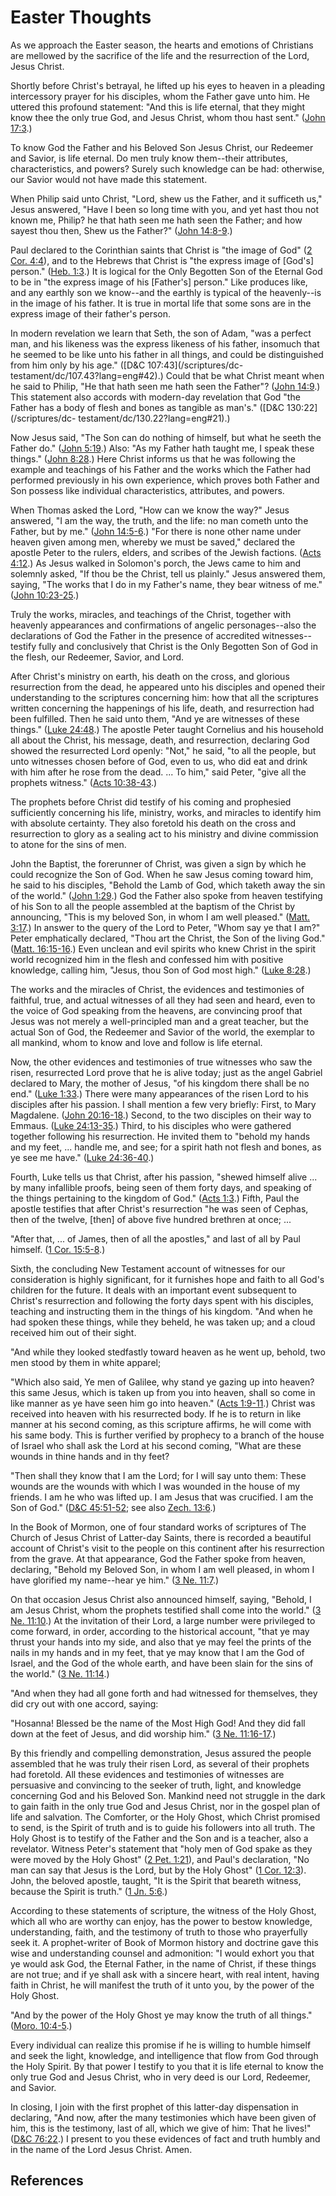 # Easter Thoughts

As we approach the Easter season, the hearts and emotions of Christians are
mellowed by the sacrifice of the life and the resurrection of the Lord, Jesus
Christ.

Shortly before Christ's betrayal, he lifted up his eyes to heaven in a
pleading intercessory prayer for his disciples, whom the Father gave unto him.
He uttered this profound statement: "And this is life eternal, that they might
know thee the only true God, and Jesus Christ, whom thou hast sent." ([John
17:3](/scriptures/nt/john/17.3?lang=eng#2).)

To know God the Father and his Beloved Son Jesus Christ, our Redeemer and
Savior, is life eternal. Do men truly know them--their attributes,
characteristics, and powers? Surely such knowledge can be had: otherwise, our
Savior would not have made this statement.

When Philip said unto Christ, "Lord, shew us the Father, and it sufficeth us,"
Jesus answered, "Have I been so long time with you, and yet hast thou not
known me, Philip? he that hath seen me hath seen the Father; and how sayest
thou then, Shew us the Father?" ([John
14:8-9](/scriptures/nt/john/14.8-9?lang=eng#7).)

Paul declared to the Corinthian saints that Christ is "the image of God" ([2
Cor. 4:4](/scriptures/nt/2-cor/4.4?lang=eng#3)), and to the Hebrews that
Christ is "the express image of [God's] person." ([Heb.
1:3](/scriptures/nt/heb/1.3?lang=eng#2).) It is logical for the Only Begotten
Son of the Eternal God to be in "the express image of his [Father's] person."
Like produces like, and any earthly son we know--and the earthly is typical of
the heavenly--is in the image of his father. It is true in mortal life that
some sons are in the express image of their father's person.

In modern revelation we learn that Seth, the son of Adam, "was a perfect man,
and his likeness was the express likeness of his father, insomuch that he
seemed to be like unto his father in all things, and could be distinguished
from him only by his age." ([D&amp;C 107:43](/scriptures/dc-
testament/dc/107.43?lang=eng#42).) Could that be what Christ meant when he
said to Philip, "He that hath seen me hath seen the Father"? ([John
14:9](/scriptures/nt/john/14.9?lang=eng#8).) This statement also accords with
modern-day revelation that God "the Father has a body of flesh and bones as
tangible as man's." ([D&amp;C 130:22](/scriptures/dc-
testament/dc/130.22?lang=eng#21).)

Now Jesus said, "The Son can do nothing of himself, but what he seeth the
Father do." ([John 5:19](/scriptures/nt/john/5.19?lang=eng#18).) Also: "As my
Father hath taught me, I speak these things." ([John
8:28](/scriptures/nt/john/8.28?lang=eng#27).) Here Christ informs us that he
was following the example and teachings of his Father and the works which the
Father had performed previously in his own experience, which proves both
Father and Son possess like individual characteristics, attributes, and
powers.

When Thomas asked the Lord, "How can we know the way?" Jesus answered, "I am
the way, the truth, and the life: no man cometh unto the Father, but by me."
([John 14:5-6](/scriptures/nt/john/14.5-6?lang=eng#4).) "For there is none
other name under heaven given among men, whereby we must be saved," declared
the apostle Peter to the rulers, elders, and scribes of the Jewish factions.
([Acts 4:12](/scriptures/nt/acts/4.12?lang=eng#11).) As Jesus walked in
Solomon's porch, the Jews came to him and solemnly asked, "If thou be the
Christ, tell us plainly." Jesus answered them, saying, "The works that I do in
my Father's name, they bear witness of me." ([John
10:23-25](/scriptures/nt/john/10.23-25?lang=eng#22).)

Truly the works, miracles, and teachings of the Christ, together with heavenly
appearances and confirmations of angelic personages--also the declarations of
God the Father in the presence of accredited witnesses--testify fully and
conclusively that Christ is the Only Begotten Son of God in the flesh, our
Redeemer, Savior, and Lord.

After Christ's ministry on earth, his death on the cross, and glorious
resurrection from the dead, he appeared unto his disciples and opened their
understanding to the scriptures concerning him: how that all the scriptures
written concerning the happenings of his life, death, and resurrection had
been fulfilled. Then he said unto them, "And ye are witnesses of these
things." ([Luke 24:48](/scriptures/nt/luke/24.48?lang=eng#47).) The apostle
Peter taught Cornelius and his household all about the Christ, his message,
death, and resurrection, declaring God showed the resurrected Lord openly:
"Not," he said, "to all the people, but unto witnesses chosen before of God,
even to us, who did eat and drink with him after he rose from the dead. ... To
him," said Peter, "give all the prophets witness." ([Acts
10:38-43](/scriptures/nt/acts/10.38-43?lang=eng#37).)

The prophets before Christ did testify of his coming and prophesied
sufficiently concerning his life, ministry, works, and miracles to identify
him with absolute certainty. They also foretold his death on the cross and
resurrection to glory as a sealing act to his ministry and divine commission
to atone for the sins of men.

John the Baptist, the forerunner of Christ, was given a sign by which he could
recognize the Son of God. When he saw Jesus coming toward him, he said to his
disciples, "Behold the Lamb of God, which taketh away the sin of the world."
([John 1:29](/scriptures/nt/john/1.29?lang=eng#28).) God the Father also spoke
from heaven testifying of his Son to all the people assembled at the baptism
of the Christ by announcing, "This is my beloved Son, in whom I am well
pleased." ([Matt. 3:17](/scriptures/nt/matt/3.17?lang=eng#16).) In answer to
the query of the Lord to Peter, "Whom say ye that I am?" Peter emphatically
declared, "Thou art the Christ, the Son of the living God." ([Matt.
16:15-16](/scriptures/nt/matt/16.15-16?lang=eng#14).) Even unclean and evil
spirits who knew Christ in the spirit world recognized him in the flesh and
confessed him with positive knowledge, calling him, "Jesus, thou Son of God
most high." ([Luke 8:28](/scriptures/nt/luke/8.28?lang=eng#27).)

The works and the miracles of Christ, the evidences and testimonies of
faithful, true, and actual witnesses of all they had seen and heard, even to
the voice of God speaking from the heavens, are convincing proof that Jesus
was not merely a well-principled man and a great teacher, but the actual Son
of God, the Redeemer and Savior of the world, the exemplar to all mankind,
whom to know and love and follow is life eternal.

Now, the other evidences and testimonies of true witnesses who saw the risen,
resurrected Lord prove that he is alive today; just as the angel Gabriel
declared to Mary, the mother of Jesus, "of his kingdom there shall be no end."
([Luke 1:33](/scriptures/nt/luke/1.33?lang=eng#32).) There were many
appearances of the risen Lord to his disciples after his passion. I shall
mention a few very briefly: First, to Mary Magdalene. ([John
20:16-18](/scriptures/nt/john/20.16-18?lang=eng#15).) Second, to the two
disciples on their way to Emmaus. ([Luke
24:13-35](/scriptures/nt/luke/24.13-35?lang=eng#12).) Third, to his disciples
who were gathered together following his resurrection. He invited them to
"behold my hands and my feet, ... handle me, and see; for a spirit hath not
flesh and bones, as ye see me have." ([Luke
24:36-40](/scriptures/nt/luke/24.36-40?lang=eng#35).)

Fourth, Luke tells us that Christ, after his passion, "shewed himself alive ...
by many infallible proofs, being seen of them forty days, and speaking of the
things pertaining to the kingdom of God." ([Acts
1:3](/scriptures/nt/acts/1.3?lang=eng#2).) Fifth, Paul the apostle testifies
that after Christ's resurrection "he was seen of Cephas, then of the twelve,
[then] of above five hundred brethren at once; ...

"After that, ... of James, then of all the apostles," and last of all by Paul
himself. ([1 Cor. 15:5-8](/scriptures/nt/1-cor/15.5-8?lang=eng#4).)

Sixth, the concluding New Testament account of witnesses for our consideration
is highly significant, for it furnishes hope and faith to all God's children
for the future. It deals with an important event subsequent to Christ's
resurrection and following the forty days spent with his disciples, teaching
and instructing them in the things of his kingdom. "And when he had spoken
these things, while they beheld, he was taken up; and a cloud received him out
of their sight.

"And while they looked stedfastly toward heaven as he went up, behold, two men
stood by them in white apparel;

"Which also said, Ye men of Galilee, why stand ye gazing up into heaven? this
same Jesus, which is taken up from you into heaven, shall so come in like
manner as ye have seen him go into heaven." ([Acts
1:9-11](/scriptures/nt/acts/1.9-11?lang=eng#8).) Christ was received into
heaven with his resurrected body. If he is to return in like manner at his
second coming, as this scripture affirms, he will come with his same body.
This is further verified by prophecy to a branch of the house of Israel who
shall ask the Lord at his second coming, "What are these wounds in thine hands
and in thy feet?

"Then shall they know that I am the Lord; for I will say unto them: These
wounds are the wounds with which I was wounded in the house of my friends. I
am he who was lifted up. I am Jesus that was crucified. I am the Son of God."
([D&amp;C 45:51-52](/scriptures/dc-testament/dc/45.51-52?lang=eng#50); see
also [Zech. 13:6](/scriptures/ot/zech/13.6?lang=eng#5).)

In the Book of Mormon, one of four standard works of scriptures of The Church
of Jesus Christ of Latter-day Saints, there is recorded a beautiful account of
Christ's visit to the people on this continent after his resurrection from the
grave. At that appearance, God the Father spoke from heaven, declaring,
"Behold my Beloved Son, in whom I am well pleased, in whom I have glorified my
name--hear ye him." ([3 Ne. 11:7](/scriptures/bofm/3-ne/11.7?lang=eng#6).)

On that occasion Jesus Christ also announced himself, saying, "Behold, I am
Jesus Christ, whom the prophets testified shall come into the world." ([3 Ne.
11:10](/scriptures/bofm/3-ne/11.10?lang=eng#9).) At the invitation of their
Lord, a large number were privileged to come forward, in order, according to
the historical account, "that ye may thrust your hands into my side, and also
that ye may feel the prints of the nails in my hands and in my feet, that ye
may know that I am the God of Israel, and the God of the whole earth, and have
been slain for the sins of the world." ([3 Ne.
11:14](/scriptures/bofm/3-ne/11.14?lang=eng#13).)

"And when they had all gone forth and had witnessed for themselves, they did
cry out with one accord, saying:

"Hosanna! Blessed be the name of the Most High God! And they did fall down at
the feet of Jesus, and did worship him." ([3 Ne.
11:16-17](/scriptures/bofm/3-ne/11.16-17?lang=eng#15).)

By this friendly and compelling demonstration, Jesus assured the people
assembled that he was truly their risen Lord, as several of their prophets had
foretold. All these evidences and testimonies of witnesses are persuasive and
convincing to the seeker of truth, light, and knowledge concerning God and his
Beloved Son. Mankind need not struggle in the dark to gain faith in the only
true God and Jesus Christ, nor in the gospel plan of life and salvation. The
Comforter, or the Holy Ghost, which Christ promised to send, is the Spirit of
truth and is to guide his followers into all truth. The Holy Ghost is to
testify of the Father and the Son and is a teacher, also a revelator. Witness
Peter's statement that "holy men of God spake as they were moved by the Holy
Ghost" ([2 Pet. 1:21](/scriptures/nt/2-pet/1.21?lang=eng#20)), and Paul's
declaration, "No man can say that Jesus is the Lord, but by the Holy Ghost"
([1 Cor. 12:3](/scriptures/nt/1-cor/12.3?lang=eng#2)). John, the beloved
apostle, taught, "It is the Spirit that beareth witness, because the Spirit is
truth." ([1 Jn. 5:6](/scriptures/nt/1-jn/5.6?lang=eng#5).)

According to these statements of scripture, the witness of the Holy Ghost,
which all who are worthy can enjoy, has the power to bestow knowledge,
understanding, faith, and the testimony of truth to those who prayerfully seek
it. A prophet-writer of Book of Mormon history and doctrine gave this wise and
understanding counsel and admonition: "I would exhort you that ye would ask
God, the Eternal Father, in the name of Christ, if these things are not true;
and if ye shall ask with a sincere heart, with real intent, having faith in
Christ, he will manifest the truth of it unto you, by the power of the Holy
Ghost.

"And by the power of the Holy Ghost ye may know the truth of all things."
([Moro. 10:4-5](/scriptures/bofm/moro/10.4-5?lang=eng#3).)

Every individual can realize this promise if he is willing to humble himself
and seek the light, knowledge, and intelligence that flow from God through the
Holy Spirit. By that power I testify to you that it is life eternal to know
the only true God and Jesus Christ, who in very deed is our Lord, Redeemer,
and Savior.

In closing, I join with the first prophet of this latter-day dispensation in
declaring, "And now, after the many testimonies which have been given of him,
this is the testimony, last of all, which we give of him: That he lives!"
([D&amp;C 76:22](/scriptures/dc-testament/dc/76.22?lang=eng#21).) I present to
you these evidences of fact and truth humbly and in the name of the Lord Jesus
Christ. Amen.

## References

